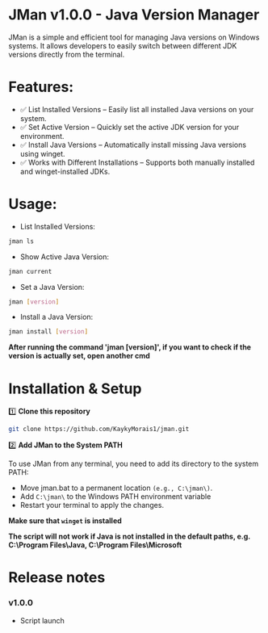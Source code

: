 # JMan v1.0.0 - Java Version Manager
JMan is a simple and efficient tool for managing Java versions on Windows systems. It allows developers to easily switch between different JDK versions directly from the terminal.

# Features:
- ✅ List Installed Versions – Easily list all installed Java versions on your system.
- ✅ Set Active Version – Quickly set the active JDK version for your environment.
- ✅ Install Java Versions – Automatically install missing Java versions using winget.
- ✅ Works with Different Installations – Supports both manually installed and winget-installed JDKs.

# Usage:
- List Installed Versions:
```bash
jman ls
```

- Show Active Java Version:
```bash
jman current
```
- Set a Java Version:
```bash
jman [version]
```

- Install a Java Version:
```bash
jman install [version]
```

**After running the command 'jman [version]', if you want to check if the version is actually set, open another cmd**

# Installation & Setup
1️⃣ **Clone this repository**
```bash
git clone https://github.com/KaykyMorais1/jman.git
```

2️⃣ **Add JMan to the System PATH**

To use JMan from any terminal, you need to add its directory to the system PATH:

- Move jman.bat to a permanent location `(e.g., C:\jman\)`.
- Add `C:\jman\` to the Windows PATH environment variable
- Restart your terminal to apply the changes.

**Make sure that `winget` is installed**

**The script will not work if Java is not installed in the default paths, e.g. C:\Program Files\Java, C:\Program Files\Microsoft**

# Release notes

### v1.0.0
- Script launch
